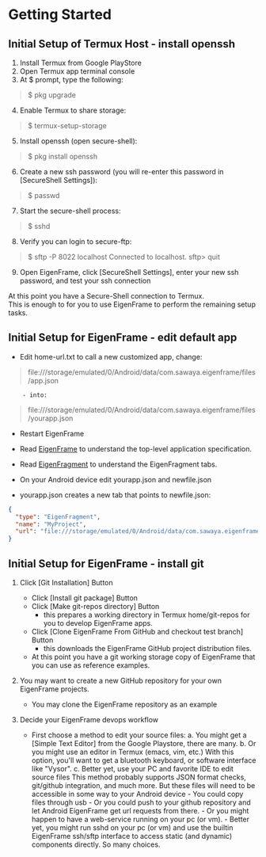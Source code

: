 # Getting Started

## Initial Setup of Termux Host - install openssh

1. Install Termux from Google PlayStore
2. Open Termux app terminal console
3. At $ prompt, type the following:
>  $ pkg upgrade
4. Enable Termux to share storage:
>  $ termux-setup-storage
5. Install openssh (open secure-shell):
>  $ pkg install openssh
6. Create a new ssh password (you will re-enter this password in [SecureShell Settings]):
>  $ passwd
7. Start the secure-shell process:
>  $ sshd
8. Verify you can login to secure-ftp:
>  $ sftp -P 8022 localhost
>    Connected to localhost.
>    sftp> quit
9. Open EigenFrame, click [SecureShell Settings], enter your new ssh password, and test your ssh connection

At this point you have a Secure-Shell connection to Termux.  
This is enough to for you to use EigenFrame to perform the remaining setup tasks.

## Initial Setup for EigenFrame - edit default app

* Edit home-url.txt to call a new customized app, change:
> file:///storage/emulated/0/Android/data/com.sawaya.eigenframe/files/app.json

        - into:
> file:///storage/emulated/0/Android/data/com.sawaya.eigenframe/files/yourapp.json

* Restart EigenFrame      

* Read [EigenFrame](EigenFrame.md) to understand the top-level application specification. 

* Read [EigenFragment](EigenFragment.md) to understand the EigenFragment tabs.

* On your Android device edit yourapp.json and newfile.json 
* yourapp.json creates a new tab that points to newfile.json:
    
```json
{
  "type": "EigenFragment",
  "name": "MyProject",
  "url": "file:///storage/emulated/0/Android/data/com.sawaya.eigenframe/files/<your-frame>.json"
}
```

## Initial Setup for EigenFrame - install git

1. Click [Git Installation] Button
    * Click [Install git package] Button
    * Click [Make git-repos directory] Button 
        - this prepares a working directory in Termux home/git-repos for you to develop EigenFrame apps.
    * Click [Clone EigenFrame From GitHub and checkout test branch] Button 
        - this downloads the EigenFrame GitHub project distribution files. 
    * At this point you have a git working storage copy of EigenFrame that you can use as reference examples.  

2. You may want to create a new GitHub repository for your own EigenFrame projects. 
    - You may clone the EigenFrame repository as an example

3. Decide your EigenFrame devops workflow 
    * First choose a method to edit your source files:
        a. You might get a [Simple Text Editor] from the Google Playstore, there are many.
        b. Or you might use an editor in Termux (emacs, vim, etc.)
            With this option, you'll want to get a bluetooth keyboard, or software interface like "Vysor".
        c. Better yet, use your PC and favorite IDE to edit source files 
            This method probably supports JSON format checks, git/github integration, and much more. 
            But these files will need to be accessible in some way to your Android device
                  - You could copy files through usb
                  - Or you could push to your github repository and let Android EigenFrame get url requests from there.
                  - Or you might happen to have a web-service running on your pc (or vm). 
                  - Better yet, you might run sshd on your pc (or vm) and use the builtin EigenFrame ssh/sftp interface to access static (and dynamic) components directly.  So many choices.

